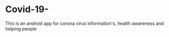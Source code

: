 # Covid-19-
This is an android app for corona virus information's, health awareness and helping people 
